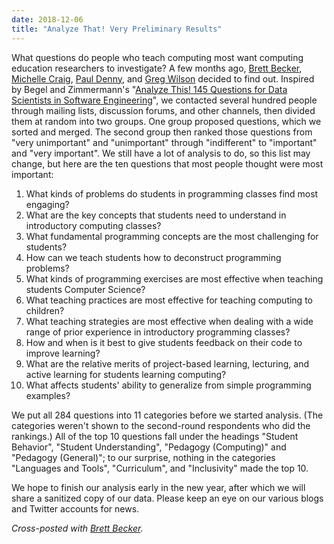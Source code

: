 ```yaml
---
date: 2018-12-06
title: "Analyze That! Very Preliminary Results"
---
```


What questions do people who teach computing most want computing education researchers to investigate?
A few months ago,
[Brett Becker](https://www.brettbecker.com/),
[Michelle Craig](https://michellecraig.github.io/),
[Paul Denny](https://www.cs.auckland.ac.nz/~paul/),
and [Greg Wilson](http://third-bit.com) decided to find out.
Inspired by Begel and Zimmermann's
"[Analyze This! 145 Questions for Data Scientists in Software Engineering](https://www.microsoft.com/en-us/research/publication/analyze-this-145-questions-for-data-scientists-in-software-engineering/)",
we contacted several hundred people through mailing lists, discussion forums, and other channels,
then divided them at random into two groups.
One group proposed questions,
which we sorted and merged.
The second group then ranked those questions
from "very unimportant" and "unimportant" through "indifferent" to "important" and "very important".
We still have a lot of analysis to do,
so this list may change,
but here are the ten questions that most people thought were most important:

1.  What kinds of problems do students in programming classes find most engaging?
1.  What are the key concepts that students need to understand in introductory computing classes?
1.  What fundamental programming concepts are the most challenging for students?
1.  How can we teach students how to deconstruct programming problems?
1.  What kinds of programming exercises are most effective when teaching students Computer Science?
1.  What teaching practices are most effective for teaching computing to children?
1.  What teaching strategies are most effective when dealing with a wide range of prior experience in introductory programming classes?
1.  How and when is it best to give students feedback on their code to improve learning?
1.  What are the relative merits of project-based learning, lecturing, and active learning for students learning computing?
1.  What affects students' ability to generalize from simple programming examples?

We put all 284 questions into 11 categories before we started analysis.
(The categories weren't shown to the second-round respondents who did the rankings.)
All of the top 10 questions fall under the headings "Student Behavior", "Student Understanding", "Pedagogy (Computing)" and "Pedagogy (General)";
to our surprise,
nothing in the categories "Languages and Tools", "Curriculum", and "Inclusivity" made the top 10.

We hope to finish our analysis early in the new year,
after which we will share a sanitized copy of our data.
Please keep an eye on our various blogs and Twitter accounts for news.

*Cross-posted with [Brett Becker](https://cszero.wordpress.com/2018/12/07/what-questions-do-people-who-teach-computing-most-want-computing-education-researchers-to-investigate/).*
